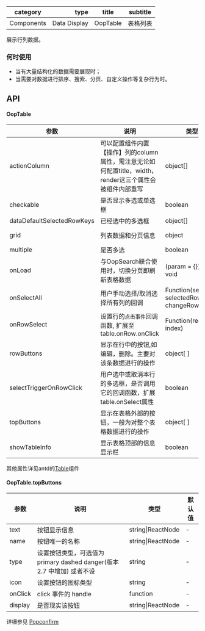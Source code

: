 category | type | title | subtitle 
| -------- | -----: | :----:|  :----: |
Components | Data Display | OopTable | 表格列表|

展示行列数据。

### 何时使用
-  当有大量结构化的数据需要展现时；
-  当需要对数据进行排序、搜索、分页、自定义操作等复杂行为时。


## API

#### OopTable
| 参数 | 说明 | 类型 | 默认值 |
| --- | --- | --- | --- |
| actionColumn | 可以配置组件内置【操作】列的column属性，需注意无论如何配置title，width，render这三个属性会被组件内部重写 | object[] | - |
| checkable | 是否显示多选或单选框 | boolean | true | - |
| dataDefaultSelectedRowKeys | 已经选中的多选框 | object[] | - |
| grid | 列表数据和分页信息 | object | {list: object[],pagination:object} |
| multiple | 是否多选 | boolean | true | - |
| onLoad | 与OopSearch联合使用时，切换分页即刷新表格数据 |  (param = {})=> void | - |
| onSelectAll | 用户手动选择/取消选择所有列的回调 | Function(selected, selectedRows, changeRows) | - |
| onRowSelect |设置行的`点击事件`回调函数, 扩展至table.onRow.onClick | Function(record, index) | - |
| rowButtons | 显示在行中的按钮,如编辑，删除。主要对该条数据进行的操作 | object[ ] | - |
| selectTriggerOnRowClick | 用户选中或取消本行的多选框，是否调用它的回调函数，扩展table.onSelect属性 | boolean | false |
| topButtons | 显示在表格外部的按钮，一般为对整个表格数据进行的操作 | object[ ] | - |
| showTableInfo | 显示表格顶部的信息显示栏 | boolean | false |

其他属性详见antd的[Table](https://ant.design/components/table-cn/)组件

#### OopTable.topButtons

| 参数 | 说明 | 类型 | 默认值 |
| --- | --- | --- | --- |
| text | 按钮显示信息 | string\|ReactNode | - |
| name | 按钮唯一的名称 | string\|ReactNode | - |
| type | 设置按钮类型，可选值为 primary dashed danger(版本 2.7 中增加) 或者不设| string | - |
| icon | 设置按钮的图标类型 | string | - |
| onClick | click 事件的 handle | function | - |
| display | 是否现实该按钮 | string\|ReactNode | - |

详细参见 [Popconfirm](https://ant.design/components/popconfirm-cn/)